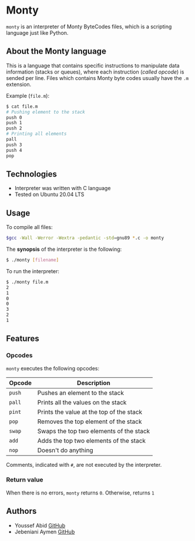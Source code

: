 # Monty

`monty` is an interpreter of Monty ByteCodes files, which is a scripting language just like Python.

## About the Monty language
This is a language that contains specific instructions to manipulate data information (stacks or queues), where each instruction (*called opcode*) is sended per line. Files which contains Monty byte codes usually have the `.m` extension.

Example (`file.m`):
```bash
$ cat file.m
# Pushing element to the stack
push 0
push 1
push 2
# Printing all elements
pall
push 3
push 4
pop
```

## Technologies
* Interpreter was written with C language
* Tested on Ubuntu 20.04 LTS

## Usage
To compile all files:

```bash
$gcc -Wall -Werror -Wextra -pedantic -std=gnu89 *.c -o monty
```

The **synopsis** of the interpreter is the following:

```bash
$ ./monty [filename]
```

To run the interpreter:

```bash
$ ./monty file.m
2
1
0
0
3
2
1
```

## Features
### Opcodes
`monty` executes the following opcodes:

| Opcode | Description |
| -------- | ----------- |
| `push` | Pushes an element to the stack |
| `pall` | Prints all the values on the stack |
| `pint` | Prints the value at the top of the stack |
| `pop` | Removes the top element of the stack |
| `swap` | Swaps the top two elements of the stack |
| `add` | Adds the top two elements of the stack |
| `nop` | Doesn't do anything |

Comments, indicated with `#`, are not executed by the interpreter.

### Return value
When there is no errors, `monty` returns `0`. Otherwise, returns `1`

## Authors
* Youssef Abid [GitHub](https://github.com/yousseffabid)
* Jebeniani Aymen [GitHub](https://github.com/Jebeniani)
